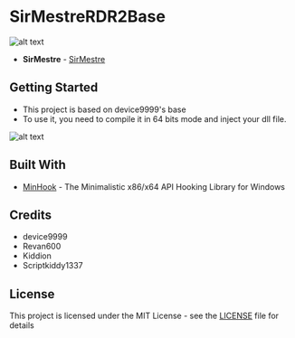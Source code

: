 # SirMestreRDR2Base

![alt text](https://raw.githubusercontent.com/SirMestre/SirMestreRDR2Base/master/base.png)

* **SirMestre** - [SirMestre](https://github.com/SirMestre)

## Getting Started

- This project is based on device9999's base
- To use it, you need to compile it in 64 bits mode and inject your dll file.

![alt text](https://raw.githubusercontent.com/Sh0ckFR/Universal-ImGui-D3D11-Hook/master/imgui.png)

## Built With

* [MinHook](https://github.com/TsudaKageyu/minhook) - The Minimalistic x86/x64 API Hooking Library for Windows

## Credits

- device9999
- Revan600
- Kiddion
- Scriptkiddy1337

## License

This project is licensed under the MIT License - see the [LICENSE](LICENSE) file for details

